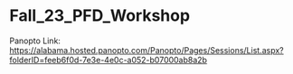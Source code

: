 # Fall_23_PFD_Workshop

Panopto Link: https://alabama.hosted.panopto.com/Panopto/Pages/Sessions/List.aspx?folderID=feeb6f0d-7e3e-4e0c-a052-b07000ab8a2b
